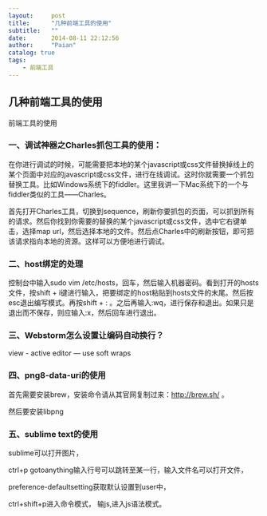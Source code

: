 ```yaml
---
layout:     post
title:      "几种前端工具的使用"
subtitle:   ""
date:       2014-08-11 22:12:56
author:     "Paian"
catalog: true
tags:
    - 前端工具
---
```


## 几种前端工具的使用

  前端工具的使用

  ### 一、调试神器之Charles抓包工具的使用：

  在你进行调试的时候，可能需要把本地的某个javascript或css文件替换掉线上的某个页面中对应的javascript或css文件，进行在线调试。这时你就需要一个抓包替换工具。比如Windows系统下的fiddler。这里我讲一下Mac系统下的一个与fiddler类似的工具——Charles。

  首先打开Charles工具，切换到sequence，刷新你要抓包的页面，可以抓到所有的请求。然后你找到你需要的替换的某个javascript或css文件，选中它右键单击，选择map url，然后选择本地的文件。然后点Charles中的刷新按钮，即可把该请求指向本地的资源。这样可以方便地进行调试。

  ### 二、host绑定的处理

  控制台中输入sudo vim /etc/hosts，回车，然后输入机器密码。看到打开的hosts文件，按shift + i键进行输入，把要绑定的host粘贴到hosts文件的末尾。然后按esc退出编写模式。再按shift + : 。之后再输入:wq，进行保存和退出。如果只是退出而不保存，则应输入:x，然后回车进行退出。

  ### 三、Webstorm怎么设置让编码自动换行？

  view - active editor — use soft wraps

  ### 四、png8-data-uri的使用

  首先需要安装brew，安装命令请从其官网复制过来：http://brew.sh/ 。

  然后要安装libpng

  ### 五、sublime text的使用

  sublime可以打开图片，

  ctrl+p   gotoanything输入行号可以跳转至某一行，输入文件名可以打开文件，

  preference-defaultsetting获取默认设置到user中，

  ctrl+shift+p进入命令模式， 输js,进入js语法模式。